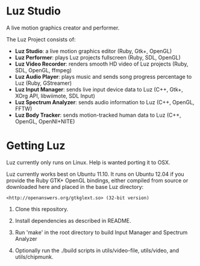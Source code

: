 # Luz Studio

A live motion graphics creator and performer.

The Luz Project consists of:

- **Luz Studio**: a live motion graphics editor (Ruby, Gtk+, OpenGL)
- **Luz Performer**: plays Luz projects fullscreen (Ruby, SDL, OpenGL)
- **Luz Video Recorder**: renders smooth HD video of Luz projects (Ruby, SDL, OpenGL, ffmpeg)
- **Luz Audio Player**: plays music and sends song progress percentage to Luz (Ruby, GStreamer)
- **Luz Input Manager**: sends live input device data to Luz (C++, Gtk+, XOrg API, libwiimote, SDL Input)
- **Luz Spectrum Analyzer**: sends audio information to Luz (C++, OpenGL, FFTW)
- **Luz Body Tracker**: sends motion-tracked human data to Luz (C++, OpenGL, OpenNI+NITE)

# Getting Luz

Luz currently only runs on Linux.  Help is wanted porting it to OSX.

Luz currently works best on Ubuntu 11.10.  It runs on Ubuntu 12.04 if you provide the Ruby GTK+ OpenGL bindings, either compiled from source or downloaded here and placed in the base Luz directory:

    <http://openanswers.org/gtkglext.so> (32-bit version)

1. Clone this repository.

2. Install dependencies as described in README.

3. Run 'make' in the root directory to build Input Manager and Spectrum Analyzer

4. Optionally run the ./build scripts in utils/video-file, utils/video, and utils/chipmunk.
